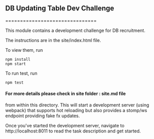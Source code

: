 ## DB Updating Table Dev Challenge
===============================

This module contains a development challenge for DB recruitment.

The instructions are in the site/index.html file.

To view them, run

```
npm install
npm start
```
To run test, run

```
npm test
```

#### For more details please check in site folder : site.md file

from within this directory.  This will start a development server (using webpack)
that supports hot reloading but also provides a stomp/ws endpoint providing fake
fx updates.

Once you've started the development server, navigate to http://localhost:8011
to read the task description and get started.
